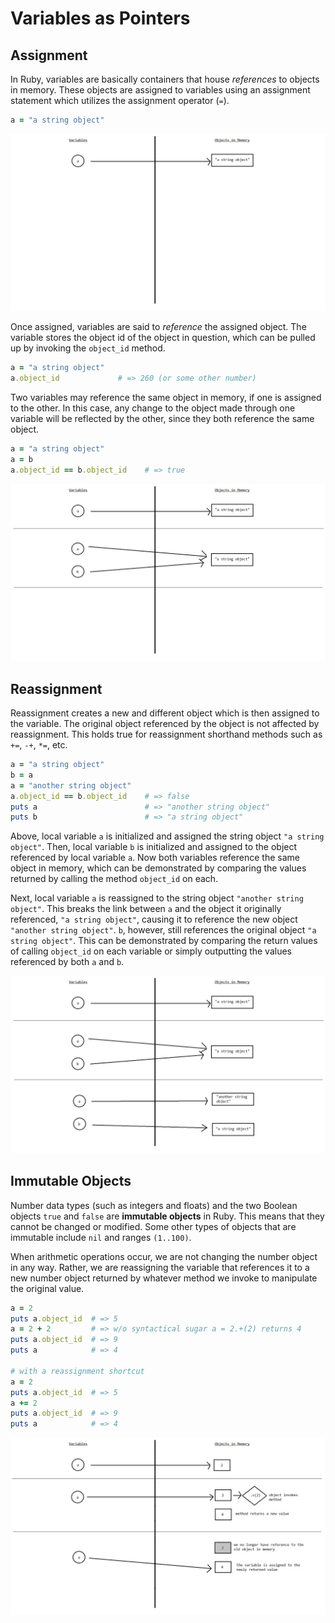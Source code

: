 # Variables as Pointers

## Assignment

In Ruby, variables are basically containers that house _references_ to objects in memory. These objects are assigned to variables using an assignment statement which utilizes the assignment operator (`=`).

```ruby
a = "a string object"
```

![Single Pointer](./images/pointers_01.jpg)

Once assigned, variables are said to _reference_ the assigned object. The variable stores the object id of the object in question, which can be pulled up by invoking the `object_id` method.

```ruby
a = "a string object"
a.object_id             # => 260 (or some other number)
```

Two variables may reference the same object in memory, if one is assigned to the other. In this case, any change to the object made through one variable will be reflected by the other, since they both reference the same object.

```ruby
a = "a string object"
a = b
a.object_id == b.object_id    # => true
```

![Two variables pointing to the same object](./images/pointers_02.jpg)

## Reassignment

Reassignment creates a new and different object which is then assigned to the variable. The original object referenced by the object is not affected by reassignment. This holds true for reassignment shorthand methods such as `+=`, `-+`, `*=`, etc.

```ruby
a = "a string object"
b = a
a = "another string object"
a.object_id == b.object_id    # => false
puts a                        # => "another string object"
puts b                        # => "a string object"
```

Above, local variable `a` is initialized and assigned the string object `"a string object"`. Then, local variable `b` is initialized and assigned to the object referenced by local variable `a`. Now both variables reference the same object in memory, which can be demonstrated by comparing the values returned by calling the method `object_id` on each. 

Next, local variable `a` is reassigned to the string object `"another string object"`. This breaks the link between `a` and the object it originally referenced, `"a string object"`, causing it to reference the new object `"another string object"`. `b`, however, still references the original object `"a string object"`. This can be demonstrated by comparing the return values of calling `object_id` on each variable or simply outputting the values referenced by both `a` and `b`.

![Pointers during reassignment](./images/pointers_03.jpg)

## Immutable Objects

Number data types (such as integers and floats) and the two Boolean objects `true` and `false` are **immutable objects** in Ruby. This means that they cannot be changed or modified. Some other types of objects that are immutable include `nil` and ranges `(1..100)`.

When arithmetic operations occur, we are not changing the number object in any way. Rather, we are reassigning the variable that references it to a new number object returned by whatever method we invoke to manipulate the original value.

```ruby
a = 2
puts a.object_id  # => 5
a = 2 + 2         # => w/o syntactical sugar a = 2.+(2) returns 4
puts a.object_id  # => 9
puts a            # => 4

# with a reassignment shortcut
a = 2
puts a.object_id  # => 5
a += 2
puts a.object_id  # => 9
puts a            # => 4
```

![Pointers with immutable objects](./images/pointers_04.jpg)